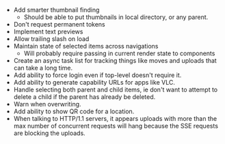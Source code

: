 * Add smarter thumbnail finding
  * Should be able to put thumbnails in local directory, or any parent.
* Don't request permanent tokens
* Implement text previews
* Allow trailing slash on load
* Maintain state of selected items across navigations
  * Will probably require passing in current render state to components
* Create an async task list for tracking things like moves and uploads that
  can take a long time.
* Add ability to force login even if top-level doesn't require it.
* Add ability to generate capability URLs for apps like VLC.
* Handle selecting both parent and child items, ie don't want to attempt to
  delete a child if the parent has already be deleted.
* Warn when overwriting.
* Add ability to show QR code for a location.
* When talking to HTTP/1.1 servers, it appears uploads with more than the max
  number of concurrent requests will hang because the SSE requests are blocking
  the uploads.
